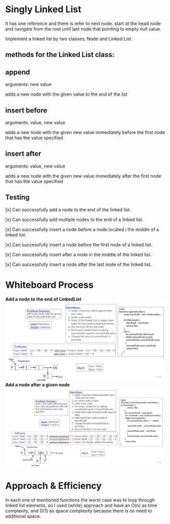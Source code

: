 # Singly Linked List
It has one reference and there is refer to next node. start at the head node and navigate from the root until last node that pointing to empty null value.

Implement a linked list by two classes; Node and Linked List.
## methods for the Linked List class:
## append
arguments: new value

adds a new node with the given value to the end of the list

## insert before
arguments: value, new value

adds a new node with the given new value immediately before the first node that has the value specified

## insert after
arguments: value, new value

adds a new node with the given new value immediately after the first node that has the value specified
## Testing
 [x] Can successfully add a node to the end of the linked list.

 [x] Can successfully add multiple nodes to the end of a linked list.

 [x] Can successfully insert a node before a node located i the middle of a linked list.

 [x] Can successfully insert a node before the first node of a linked list.

 [x] Can successfully insert after a node in the middle of the linked list.

 [x] Can successfully insert a node after the last node of the linked list.
# Whiteboard Process
**Add a node to the end of LinkedList**
![](./append.jpg)
**Add a node after a given node**
![](./insertAfter.jpg)

# Approach & Efficiency

In each one of mentioned functions the worst case was to loop through linked list elements, so I used (while) approach and have an O(n) as time complexity, and O(1) as space complexity because there is no need to additional space.
